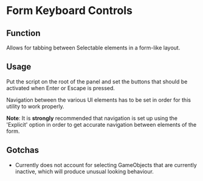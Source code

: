 # Form Keyboard Controls
## Function 
Allows for tabbing between Selectable elements in a form-like layout.
## Usage
Put the script on the root of the panel and set the buttons that should be activated when Enter or Escape is pressed.

Navigation between the various UI elements has to be set in order for this utility to work properly. 

**Note**: It is **strongly** recommended that navigation is set up using the 'Explicit' option in order to get accurate navigation between elements of the form.

## Gotchas
- Currently does not account for selecting GameObjects that are currently inactive, which will produce unusual looking behaviour.